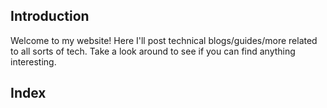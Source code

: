 ## Introduction
Welcome to my website! Here I'll post technical blogs/guides/more related to all sorts of tech. Take a look around to see if you can find anything interesting.

## Index
